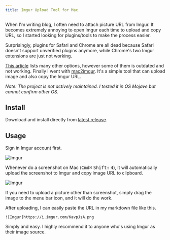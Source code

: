 ```yaml
---
title: Imgur Upload Tool for Mac
---
```


When I'm writing blog, I often need to attach picture URL from Imgur. It becomes extremely annoying to open Imgur each time to upload and copy URL, so I started looking for plugins/tools to make the process easier.

Surprisingly, plugins for Safari and Chrome are all dead because Safari doesn't support unverified plugins anymore, while Chrome's two Imgur extensions are just not working.

[This article](https://help.imgur.com/hc/en-us/articles/209592766-Tools-for-Imgur) lists many other options, however some of them is outdated and not working. Finally I went with [mac2imgur](https://github.com/mileswd/mac2imgur). It's a simple tool that can upload image and also copy the Imgur URL.

*Note: The project is not actively maintained. I tested it in OS Mojave but cannot confirm other OS.*

## Install
Download and install directly from [latest release](https://github.com/mileswd/mac2imgur/releases/tag/b226).

## Usage
Sign in Imgur account first.

![Imgur](https://i.imgur.com/jEoUTI8.png)

Whenever do a screenshot on Mac (<kbd>Cmd⌘</kbd> <kbd>Shift⇧</kbd> <kbd>4</kbd>), it will automatically upload the screenshot to Imgur and copy image URL to clipboard.

![Imgur](https://i.imgur.com/KavpJsA.png)

If you need to upload a picture other than screenshot, simply drag the image to the menu bar icon, and it will do the work.

After uploading, I can easily paste the URL in my markdown file like this.

```
![Imgur]https://i.imgur.com/KavpJsA.png
```

Simply and easy. I highly recommend it to anyone who's using Imgur as their image source.
